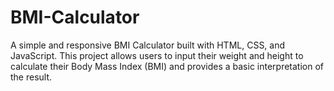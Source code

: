 # BMI-Calculator
 A simple and responsive BMI Calculator built with HTML, CSS, and JavaScript. This project allows users to input their weight and height to calculate their Body Mass Index (BMI) and provides a basic interpretation of the result. 

